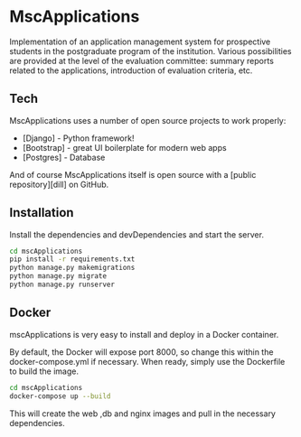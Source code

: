 # MscApplications
Implementation of an application management system for prospective students in the postgraduate program of the institution. Various possibilities are provided at the level of the evaluation committee: summary reports related to the applications, introduction of evaluation criteria, etc.

## Tech

MscApplications uses a number of open source projects to work properly:

- [Django] - Python framework!
- [Bootstrap] - great UI boilerplate for modern web apps
- [Postgres] - Database


And of course MscApplications itself is open source with a [public repository][dill]
 on GitHub.

## Installation

Install the dependencies and devDependencies and start the server.

```sh
cd mscApplications
pip install -r requirements.txt
python manage.py makemigrations
python manage.py migrate
python manage.py runserver
```

## Docker

mscApplications is very easy to install and deploy in a Docker container.

By default, the Docker will expose port 8000, so change this within the
docker-compose.yml if necessary. When ready, simply use the Dockerfile to
build the image.

```sh
cd mscApplications
docker-compose up --build
```

This will create the web ,db and nginx images and pull in the necessary dependencies.

